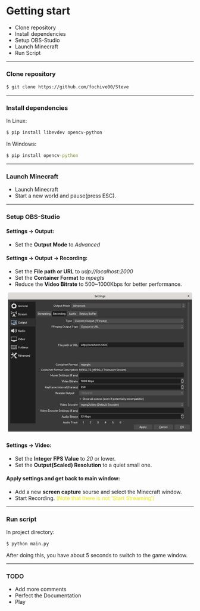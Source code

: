 # Getting start

 - Clone repository
 - Install dependencies
 - Setup OBS-Studio
 - Launch Minecraft
 - Run Script
***

### Clone repository
```sh
$ git clone https://github.com/fochive00/Steve
```
***

### Install dependencies
In Linux:
```sh
$ pip install libevdev opencv-python
```

In Windows:
```cmd
$ pip install opencv-python
```
***

### Launch Minecraft
 - Launch Minecraft
 - Start a new world and pause(press ESC).
***

### Setup OBS-Studio
#### Settings -> Output:

 - Set the **Output Mode** to *Advanced*

#### Settings -> Output -> Recording:

 - Set the **File path or URL** to *udp://localhost:2000*
 - Set the **Container Format** to *mpegts*
 - Reduce the  **Video Bitrate** to 500~1000Kbps for better performance.

![demo1](https://github.com/fochive00/Steve/blob/main/imgs/obs-studio-recording-setting.png)

#### Settings -> Video:

 - Set the **Integer FPS Value** to *20* or lower.
 - Set the **Output(Scaled) Resolution** to a quiet small one.

#### Apply settings and get back to main window:
 - Add a new **screen capture** sourse and select the Minecraft window.
 - Start Recording.
<font color=#eeee00>(Note that there is not 'Start Streaming')
</font>

***
### Run script
In project directory:
```sh
$ python main.py
```

After doing this, you have about 5 seconds to switch to the game window.

***

### TODO
 - Add more comments
 - Perfect the Documentation
 - Play



